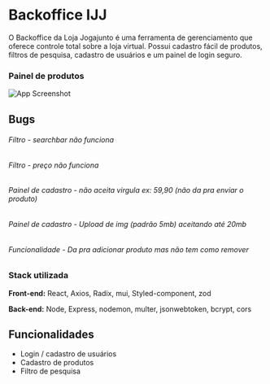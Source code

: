 
# Backoffice IJJ

O Backoffice da Loja Jogajunto é uma ferramenta de gerenciamento que oferece controle total sobre a loja virtual. Possui cadastro fácil de produtos, filtros de pesquisa, cadastro de usuários e um painel de login seguro.


### Painel de produtos

![App Screenshot](https://cdn.discordapp.com/attachments/566850308702208001/1135640875658121256/jogajunto123.png)

## Bugs

###### Filtro - searchbar não funciona
###### Filtro - preço não funciona
###### Painel de cadastro - não aceita virgula ex: 59,90 (não da pra enviar o produto)
###### Painel de cadastro - Upload de img (padrão 5mb) aceitando até 20mb
###### Funcionalidade - Da pra adicionar produto mas não tem como remover

### Stack utilizada

**Front-end:** React, Axios, Radix, mui, Styled-component, zod

**Back-end:** Node, Express, nodemon, multer, jsonwebtoken, bcrypt, cors


## Funcionalidades

- Login / cadastro de usuários
- Cadastro de produtos
- Filtro de pesquisa

